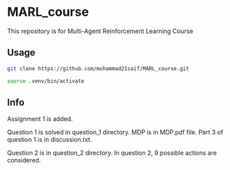 # MARL_course

This repository is for Multi-Agent Reinforcement Learning Course

## Usage

```bash
git clone https://github.com/mohammad21saif/MARL_course.git

source .venv/bin/activate
```

## Info
Assignment 1 is added.

Question 1 is solved in question_1 directory.
MDP is in MDP.pdf file.
Part 3 of question 1 is in discussion.txt.

Question 2 is in question_2 directory.
In question 2, 9 possible actions are considered.

